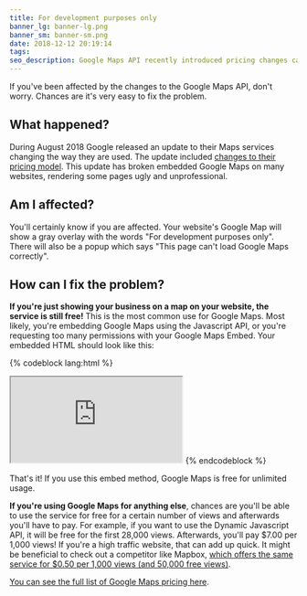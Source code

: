 ```yaml
---
title: For development purposes only
banner_lg: banner-lg.png
banner_sm: banner-sm.png
date: 2018-12-12 20:19:14
tags:
seo_description: Google Maps API recently introduced pricing changes causing many websites to render unusable maps that look unprofessional. Let's fix the problem.
---
```



If you've been affected by the changes to the Google Maps API, don't worry.  Chances are it's very easy to fix the problem.

## What happened?

During August 2018 Google released an update to their Maps services changing the way they are used.  The update included [changes to their pricing model](https://cloud.google.com/maps-platform/pricing/sheet/).  This update has broken embedded Google Maps on many websites, rendering some pages ugly and unprofessional.


## Am I affected?

You'll certainly know if you are affected.  Your website's Google Map will show a gray overlay with the words "For development purposes only".  There will also be a popup which says "This page can't load Google Maps correctly".


## How can I fix the problem?

__If you're just showing your business on a map on your website, the service is still free!__ This is the most common use for Google Maps.  Most likely, you're embedding Google Maps using the Javascript API, or you're requesting too many permissions with your Google Maps Embed.  Your embedded HTML should look like this:

{% codeblock lang:html %}
<iframe src="https://www.google.com/maps/embed/v1/place?q=times+square&key=YOUR_API_KEY" allowfullscreen></iframe> 
{% endcodeblock %}

That's it!  If you use this embed method, Google Maps is free for unlimited usage.

__If you're using Google Maps for anything else__, chances are you'll be able to use the service for free for a certain number of views and afterwards you'll have to pay.  For example, if you want to use the Dynamic Javascript API, it will be free for the first 28,000 views. Afterwards, you'll pay $7.00 per 1,000 views!  If you're a high traffic website, that can add up quick.  It might be beneficial to check out a competitor like Mapbox, [which offers the same service for $0.50 per 1,000 views (and 50,000 free views)](https://www.mapbox.com/pricing/).  

[You can see the full list of Google Maps pricing here](https://cloud.google.com/maps-platform/pricing/sheet/). 